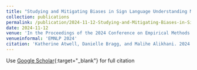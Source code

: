 ```yaml
---
title: "Studying and Mitigating Biases in Sign Language Understanding Models"
collection: publications
permalink: /publication/2024-11-12-Studying-and-Mitigating-Biases-in-Sign-Language-Understanding-Models.md
date: 2024-11-12
venue: 'In the Proceedings of the 2024 Conference on Empirical Methods in Natural Language Processing'
venueinformal: 'EMNLP 2024'
citation: 'Katherine Atwell, Danielle Bragg, and Malihe Alikhani. 2024. Studying and Mitigating Biases in Sign Language Understanding Models. In Proceedings of the 2024 Conference on Empirical Methods in Natural Language Processing, Miami. Association for Computational Linguistics.'
---
```

Use [Google Scholar](https://scholar.google.com/scholar?q=Multilingual+Content+Moderation:+A+Case+Study+on+Reddit){:target="_blank"} for full citation
